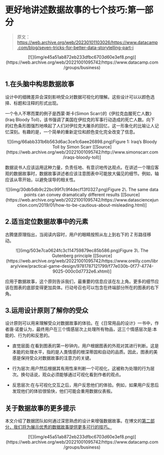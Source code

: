 # 更好地讲述数据故事的七个技巧:第一部分

> 原文：<https://web.archive.org/web/20230101103026/https://www.datacamp.com/blog/seven-tricks-for-better-data-storytelling-part-i>

<center>[![](img/e45a51ab872eb233dfbc6703d60e3ef8.png)](https://web.archive.org/web/20221001095742/https://www.datacamp.com/groups/business)</center>

## 1.在头脑中构思数据故事

设计中的细微差异会深刻影响受众对数据可视化的理解。这些设计可以以颜色选择、标题和注释的形式出现。

一个令人不寒而栗的例子是西蒙·斯卡(Simon Scarr)的《伊拉克血腥死亡人数》(Iraq Bloody Toll)，该书强调了美国在伊拉克的军事行动造成的死亡人数。向下的红色条形图强烈地唤起了人们对伊拉克大屠杀的回忆，这一形象化的比喻让人记忆深刻。有趣的是，一个简单的重新定位和颜色变化完全改变了信息。

<center>![](img/66abb331b6b563d6ac3ce1c6aee26898.png)Figure 1: Iraq’s Bloody Toll by Simon Scarr [[Source](https://web.archive.org/web/20221001095742/http://www.simonscarr.com/iraqs-bloody-toll)]</center>

数据说书人应该运用这种力量，负责任地、有意识地传达观点。在讲述一个理应客观的数据故事时，数据故事讲述者应该注意图表中可能放大偏见的细节。例如，轴应该从零开始，以避免误导的相关性。

<center>![](img/30db5db9c22bc99f7c9f4decf13f0327.png)Figure 2\. The same data points can convey dramatically different results [[Source](https://web.archive.org/web/20221001095742/https://www.datasciencejunction.com/2019/01/how-to-be-cautious-about-misleading.html)]</center>

## 2.适当定位数据故事中的元素

古腾堡原理指出，当阅读内容时，用户的眼睛按照从左上到右下的 Z 形路径移动。

<center>![](img/503e7ca0624fc3c114759879ec85b586.png)Figure 3\. The Gutenberg principle [[Source](https://web.archive.org/web/20221001095742/https://www.oreilly.com/library/view/practical-game-design/9781787121799/f77e030b-0f77-4774-9025-000c0d7732e6.xhtml)]</center>

应用于数据故事，这个原则告诉我们，最重要的信息应该在左上角。更多的细节应该在图表的底部变得更加具体。行动号召也可以包含在终端部分所在的图表的右下角。

## 3.运用设计原则了解你的受众

设计原则可以用来理解受众对数据故事的体验。在《日常用品的设计》一书中，作者唐·诺曼认为，最终用户在三个情感层次上处理所有物品，这三个情感层次是:本能的、行为的和反思的。

*   直觉层面:在看到图表的第一秒钟内，用户根据图表的外观对其进行判断。这是本能的处理水平，指的是人类情感的根深蒂固和自动的品质。因此，图表的美感是保持受众对数据故事的注意力的关键。

*   行为层次:用户然后根据其有用性来判断一个可视化，这被称为处理的行为层次。换句话说，观众必须能够通过可视化看到作者的观点。

*   反思层次:在与可视化交互之后，用户反思他们的体验。例如，如果用户反思后发现他们的体验很愉快，他们可能会重用数据仪表板。

## 关于数据故事的更多提示

本文介绍了数据团队如何通过深思熟虑的设计来增强数据故事。在博文的[第二部分，我们将为展示优秀的数据故事提供更多可行的技巧。](https://web.archive.org/web/20221001095742/https://www.datacamp.com/community/blog/seven-tricks-for-better-data-storytelling-2)

<center>[![](img/e45a51ab872eb233dfbc6703d60e3ef8.png)](https://web.archive.org/web/20221001095742/https://www.datacamp.com/groups/business)</center>